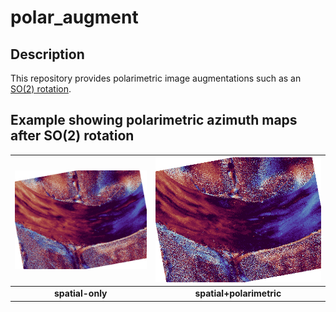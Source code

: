 # polar_augment

## Description

This repository provides polarimetric image augmentations such as an [SO(2) rotation](simulate_rotation_script.py).

## Example showing polarimetric azimuth maps after SO(2) rotation

| ![RotationAnimation](docs/animation_with_alpha_wo.gif) | ![RotationAnimation](docs/animation_with_alpha_rect.gif) |
|:--------------------------:|:--------------------------:|
| **spatial-only**          | **spatial+polarimetric**          |
